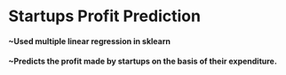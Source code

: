 # Startups Profit Prediction
#### ~Used multiple linear regression in sklearn
#### ~Predicts the profit made by startups on the basis of their expenditure.
